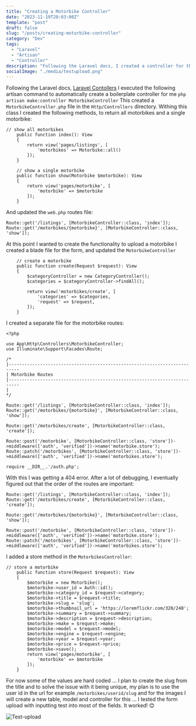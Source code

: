 ```yaml
---
title: "Creating a Motorbike Controller"
date: "2023-11-19T20:03:00Z"
template: "post"
draft: false
slug: "/posts/creating-motorbike-controller"
category: "Dev"
tags:
  - "Laravel"
  - "Artisan"
  - "Controller"
description: "Following the Laravel docs, I created a controller for the Motorbike listings"
socialImage: "./media/testupload.png"
---
```

Following the Laravel docs, [Laravel Contollers]( https://laravel.com/docs/10.x/controllers) I executed the following artisan command to automatically create a boilerplate controller for me
`php artisan make:controller MotorbikeController`
This created a `MotorbikeController.php` file in the `Http/Controllers` directory.
Withing this class I created the following methods, to return all motorbikes and a single motorbike:
```
// show all motorbikes
    public function index(): View
    {
        return view('pages/listings', [
            'motorbikes' => Motorbike::all()
        ]);
    }

    // show a single motorbike
    public function show(Motorbike $motorbike): View
    {
        return view('pages/motorbike', [
            'motorbike' => $motorbike
        ]);
    }
```
And updated the `web.php` routes file:
```
Route::get('/listings', [MotorbikeController::class, 'index']);
Route::get('/motorbikes/{motorbike}', [MotorbikeController::class, 'show']);
```
At this point I wanted to create the functionality to upload a motorbike
I created a blade file for the form, and updated the `MotorbikeController`
```
    // create a motorbike
    public function create(Request $request): View
    {
        $categoryController = new CategoryController();
        $categories = $categoryController->findAll();

        return view('motorbikes/create', [
            'categories' => $categories,
            'request' => $request,
        ]);
    }
```
I created a separate file for the motorbike routes:

```
<?php

use App\Http\Controllers\MotorbikeController;
use Illuminate\Support\Facades\Route;

/*
|--------------------------------------------------------------------------
| Motorbike Routes
|--------------------------------------------------------------------------
|
*/

Route::get('/listings', [MotorbikeController::class, 'index']);
Route::get('/motorbikes/{motorbike}', [MotorbikeController::class, 'show']);

Route::get('/motorbikes/create', [MotorbikeController::class, 'create']);

Route::post('/motorbike', [MotorbikeController::class, 'store'])->middleware(['auth', 'verified'])->name('motorbike.store');
Route::patch('/motorbikes', [MotorbikeController::class, 'store'])->middleware(['auth', 'verified'])->name('motorbikes.store');

require __DIR__.'/auth.php';

```
With this I was getting a 404 error. After a lot of debugging, I eventually figured out that the order of the routes are important:
```
Route::get('/listings', [MotorbikeController::class, 'index']);
Route::get('/motorbikes/create', [MotorbikeController::class, 'create']);

Route::get('/motorbikes/{motorbike}', [MotorbikeController::class, 'show']);

Route::post('/motorbike', [MotorbikeController::class, 'store'])->middleware(['auth', 'verified'])->name('motorbike.store');
Route::patch('/motorbikes', [MotorbikeController::class, 'store'])->middleware(['auth', 'verified'])->name('motorbikes.store');

```

I added a store method in the `MotorbikesController`:
```
// store a motorbike
    public function store(Request $request): View
    {
        $motorbike = new Motorbike();
        $motorbike->user_id = Auth::id();
        $motorbike->category_id = $request->category;
        $motorbike->title = $request->title;
        $motorbike->slug = 'slug';
        $motorbike->thumbnail_url = 'https://loremflickr.com/320/240';
        $motorbike->summary = $request->summary;
        $motorbike->description = $request->description;
        $motorbike->make = $request->make;
        $motorbike->model = $request->model;
        $motorbike->engine = $request->engine;
        $motorbike->year = $request->year;
        $motorbike->price = $request->price;
        $motorbike->save();
        return view('pages/motorbike', [
            'motorbike' => $motorbike
        ]);
    }
  ```

For now some of the values are hard coded … I plan to create the slug from the title and to solve the issue with it being unique, my plan is to use the user id in the url for example `/motorbikes/userid/slug` and for the images I will create a new table, model and controller for this …
I tested the form upload with inputting test into most of the fields. It worked! 😊

![Test-upload]('./media/testupload.png')
